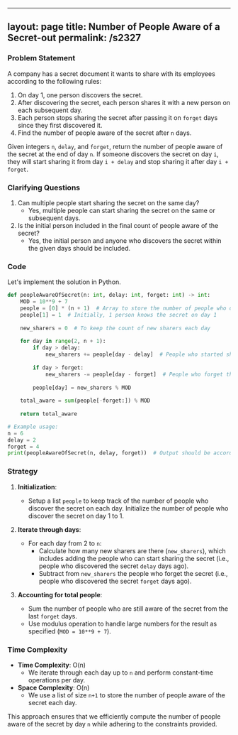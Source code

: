 
---
layout: page
title:  Number of People Aware of a Secret-out
permalink: /s2327
---

### Problem Statement

A company has a secret document it wants to share with its employees according to the following rules:
1. On day 1, one person discovers the secret.
2. After discovering the secret, each person shares it with a new person on each subsequent day.
3. Each person stops sharing the secret after passing it on `forget` days since they first discovered it.
4. Find the number of people aware of the secret after `n` days.

Given integers `n`, `delay`, and `forget`, return the number of people aware of the secret at the end of day `n`. If someone discovers the secret on day `i`, they will start sharing it from day `i + delay` and stop sharing it after day `i + forget`.

### Clarifying Questions
1. Can multiple people start sharing the secret on the same day?
   - Yes, multiple people can start sharing the secret on the same or subsequent days.
2. Is the initial person included in the final count of people aware of the secret?
   - Yes, the initial person and anyone who discovers the secret within the given days should be included.

### Code

Let's implement the solution in Python.

```python
def peopleAwareOfSecret(n: int, delay: int, forget: int) -> int:
    MOD = 10**9 + 7
    people = [0] * (n + 1)  # Array to store the number of people who discover the secret each day
    people[1] = 1  # Initially, 1 person knows the secret on day 1
    
    new_sharers = 0  # To keep the count of new sharers each day
    
    for day in range(2, n + 1):
        if day > delay:
            new_sharers += people[day - delay]  # People who started sharing the secret after `delay` days
        
        if day > forget:
            new_sharers -= people[day - forget]  # People who forget the secret after `forget` days
        
        people[day] = new_sharers % MOD
    
    total_aware = sum(people[-forget:]) % MOD
    
    return total_aware

# Example usage:
n = 6
delay = 2
forget = 4
print(peopleAwareOfSecret(n, delay, forget))  # Output should be according to the problem statement
```

### Strategy

1. **Initialization**: 
   - Setup a list `people` to keep track of the number of people who discover the secret on each day. Initialize the number of people who discover the secret on day 1 to 1.

2. **Iterate through days**:
   - For each day from 2 to `n`:
     - Calculate how many new sharers are there (`new_sharers`), which includes adding the people who can start sharing the secret (i.e., people who discovered the secret `delay` days ago).
     - Subtract from `new_sharers` the people who forget the secret (i.e., people who discovered the secret `forget` days ago).

3. **Accounting for total people**:
   - Sum the number of people who are still aware of the secret from the last `forget` days.
   - Use modulus operation to handle large numbers for the result as specified (`MOD = 10**9 + 7`).

### Time Complexity

- **Time Complexity**: O(n)
  - We iterate through each day up to `n` and perform constant-time operations per day.
- **Space Complexity**: O(n)
  - We use a list of size `n+1` to store the number of people aware of the secret each day.

This approach ensures that we efficiently compute the number of people aware of the secret by day `n` while adhering to the constraints provided.